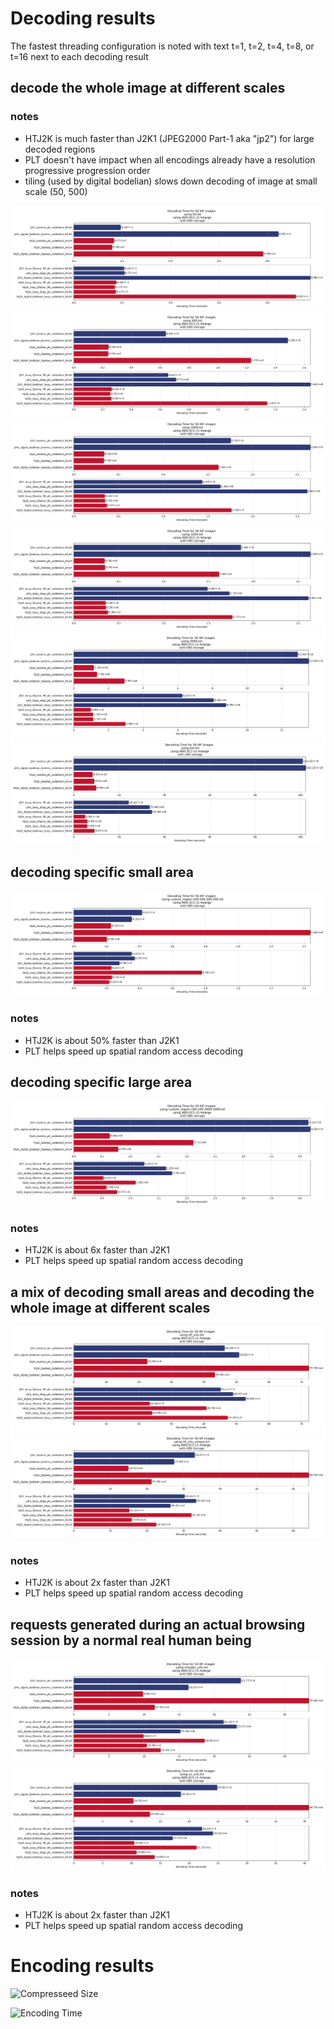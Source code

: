 

# Decoding results
The fastest threading configuration is noted with text t=1, t=2, t=4, t=8, or t=16 next to each decoding result

## decode the whole image at different scales
### notes
- HTJ2K is much faster than J2K1 (JPEG2000 Part-1 aka "jp2") for large decoded regions
- PLT doesn't have impact when all encodings already have a resolution progressive progression order
- tiling (used by digital bodelian) slows down decoding of image at small scale (50, 500)  

![50.txt](plots/2023-05-29-decoding.50.txt.decoding_time_in_seconds.png)
![500.txt](plots/2023-05-29-decoding.500.txt.decoding_time_in_seconds.png)
![1000.txt](plots/2023-05-29-decoding.1000.txt.decoding_time_in_seconds.png)
![1024.txt](plots/2023-05-29-decoding.1024.txt.decoding_time_in_seconds.png)
![3000.txt](plots/2023-05-29-decoding.3000.txt.decoding_time_in_seconds.png)
![full.txt](plots/2023-05-29-decoding.full.txt.decoding_time_in_seconds.png)

## decoding specific small area
![custom_region-100-100-200-200.txt](plots/2023-05-29-decoding.custom_region-100-100-200-200.txt.decoding_time_in_seconds.png)

### notes
- HTJ2K is about 50% faster than J2K1
- PLT helps speed up spatial random access decoding

## decoding specific large area
![custom_region-100-100-2000-2000.txt](plots/2023-05-29-decoding.custom_region-100-100-2000-2000.txt.decoding_time_in_seconds.png)
### notes
- HTJ2K is about 6x faster than J2K1
- PLT helps speed up spatial random access decoding

## a mix of decoding small areas and decoding the whole image at different scales
![iiif_urls.txt](plots/2023-05-29-decoding.iiif_urls.txt.decoding_time_in_seconds.png)
![iiif_urls_unique.txt](plots/2023-05-29-decoding.iiif_urls_unique.txt.decoding_time_in_seconds.png)

### notes
- HTJ2K is about 2x faster than J2K1
- PLT helps speed up spatial random access decoding

## requests generated during an actual browsing session by a normal real human being
![mirador_urls.txt](plots/2023-05-29-decoding.mirador_urls.txt.decoding_time_in_seconds.png)
![uv_urls.txt](plots/2023-05-29-decoding.uv_urls.txt.decoding_time_in_seconds.png)

### notes
- HTJ2K is about 2x faster than J2K1
- PLT helps speed up spatial random access decoding

# Encoding results
![Compresseed Size](plots/2023-05-28-encoding-v2.compressed_size_in_gigabytes.png)

![Encoding Time](plots/2023-05-28-encoding-v2.encoding_time_in_seconds.png)

